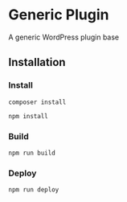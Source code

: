 # Generic Plugin
A generic WordPress plugin base

## Installation
### Install
`composer install`

`npm install`
### Build
`npm run build`
### Deploy
`npm run deploy`
